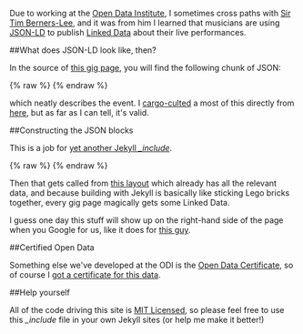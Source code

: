 Due to working at the [Open Data Institute](http://theodi.org), I sometimes cross paths with [Sir Tim Berners-Lee](http://www.w3.org/People/Berners-Lee/), and it was from him I learned that musicians are using [JSON-LD](http://json-ld.org/) to publish [Linked Data](http://linkeddata.org/) about their live performances.

##What does JSON-LD look like, then?

In the source of [this gig page](http://rawfunkmaharishi.uk/gigs/2015/02/26/new-cross-inn/), you will find the following chunk of JSON:

{% raw %}
    <script type="application/ld+json">
    [{
      "@context" : "http://schema.org",
      "@type" : "MusicEvent",
      "name" : "Raw Funk Maharishi live at New Cross Inn",
      "startDate" : "2015-02-26 00:00:00 +0000T21:30",
      "location" : {
        "@type" : "Place",
        "name" : "New Cross Inn",
        "address" : "New Cross Inn Hostel, 323A New Cross Rd, SE14"
        },
        "performer" : [{
          "@type" : "MusicGroup",
          "name" : "Raw Funk Maharishi",
          "sameAs" : "http://rawfunkmaharishi.uk/"
        }]
      }]
      </script>
{% endraw %}

which neatly describes the event. I [cargo-culted](http://en.wikipedia.org/wiki/Cargo_cult) a most of this directly from [here](https://support.google.com/webmasters/answer/4620133?hl=en), but as far as I can tell, it's valid.

##Constructing the JSON blocks

This is a job for [yet another Jekyll *_include*](https://github.com/rawfunkmaharishi/rawfunkmaharishi.github.io/blob/master/_includes/json-ld.html).

{% raw %}
    <script type="application/ld+json">
    [{
      "@context" : "http://schema.org",
      "@type" : "MusicEvent",
      "name" : "Raw Funk Maharishi live at {{ include.title }}",
      "startDate" : "{{ include.date }}T{{ include.time }}",
      "location" : {
        "@type" : "Place",
        "name" : "{{ include.title }}",
        "address" : "{{ include.location }}"
        },
        "performer" : [{
          "@type" : "MusicGroup",
          "name" : "Raw Funk Maharishi",
          "sameAs" : "http://rawfunkmaharishi.uk/"
      }]
    }]
    </script>
{% endraw %}

Then that gets called from [this layout](https://github.com/rawfunkmaharishi/rawfunkmaharishi.github.io/blob/master/_layouts/gig.html#L42) which already has all the relevant data, and because building with Jekyll is basically like sticking Lego bricks together, every gig page magically gets some Linked Data.

I guess one day this stuff will show up on the right-hand side of the page when you Google for us, like it does for [this guy](https://www.google.co.uk/search?q=squarepusher).

##Certified Open Data

Something else we've developed at the ODI is the [Open Data Certificate](https://certificates.theodi.org/), so of course I [got a certificate for this data](http://rawfunkmaharishi.uk/about/).

##Help yourself

All of the code driving this site is [MIT Licensed](https://github.com/rawfunkmaharishi/rawfunkmaharishi.github.io/blob/master/LICENSE.md), so please feel free to use this *_include* file in your own Jekyll sites (or help me make it better!)
